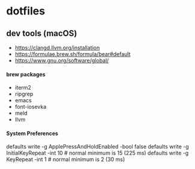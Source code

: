 # dotfiles
## dev tools (macOS)
- https://clangd.llvm.org/installation
- https://formulae.brew.sh/formula/bear#default
- https://www.gnu.org/software/global/

#### brew packages
- iterm2
- ripgrep
- emacs
- font-iosevka
- meld
- llvm

#### System Preferences
defaults write -g ApplePressAndHoldEnabled -bool false
defaults write -g InitialKeyRepeat -int 10 # normal minimum is 15 (225 ms)
defaults write -g KeyRepeat -int 1 # normal minimum is 2 (30 ms)
